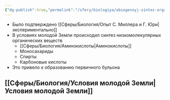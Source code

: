 ```yaml
---
{"dg-publish":true,"permalink":"/sfery/biologiya/abiogennyj-sintez-organicheskih-veshhestv-iz-neorganicheskih/","tags":["Эволюция"]}
---
```


- Было подтверждено [[Сферы/Биология/Опыт С. Миллера и Г. Юри\|экспериментально]] 
- В условиях молодой Земли происходил синтез низкомолекулярных органических веществ 
	- [[Сферы/Биология/Аминокислоты\|Аминокислоты]]
	- Моносахариды
	- Спирты 
	- Карбоновые кислоты
- Это привело к образованию первичного бульона 
## [[Сферы/Биология/Условия молодой Земли\|Условия молодой Земли]] 
